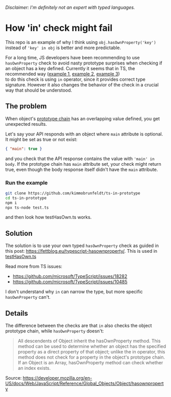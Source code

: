 *Disclaimer: I'm definitely not an expert with typed languages.*

# How 'in' check might fail

This repo is an example of why I think using `obj.hasOwnProperty('key')`
instead of `'key' in obj` is better and more predictable.

For a long time, JS developers have been recommending to use `hasOwnProperty` check
to avoid nasty prototype surprises when checking if an object has a key defined. 
Currently it seems that in TS, the recommended way ([example 1](https://stackoverflow.com/questions/49707327/typescript-check-if-property-in-object-in-typesafe-way), [example 2](https://www.reddit.com/r/typescript/comments/d3mko0/typescript_still_complains_after_hasownproperty/f042nym/), [example 3](https://stackoverflow.com/questions/58960077/how-to-check-if-a-strongly-typed-object-contains-a-given-key-in-typescript-witho))  
to do this check is using `in`
operator, since it provides correct type signature. However it also changes
the behavior of the check in a crucial way that should be understood.

## The problem

When object's [prototype chain](https://medium.com/@chamikakasun/javascript-prototype-and-prototype-chain-explained-fdc2ec17dd04) has an overlapping value
defined, you get unexpected results.

Let's say your API responds with an object where `main` attribute is optional. It might be set as true or not exist:

```json
{ "main": true }
```

and you check that the API response contains the value with `'main' in body`. If the prototype chain has `main` attribute set, your check
might return true, even though the body response itself didn't have the `main` attribute.

### Run the example

```bash
git clone https://github.com/kimmobrunfeldt/ts-in-prototype
cd ts-in-prototype
npm i
npx ts-node test.ts
``` 

and then look how testHasOwn.ts works.



## Solution

The solution is to use your own typed `hasOwnProperty` check as guided in this post: https://fettblog.eu/typescript-hasownproperty/.
This is used in [testHasOwn.ts](testHasOwn.ts)

Read more from TS issues:

* https://github.com/microsoft/TypeScript/issues/18282
* https://github.com/microsoft/TypeScript/issues/10485

I don't understand why `in` can narrow the type, but more specific `hasOwnProperty` can't.

## Details

The difference between the checks are that `in` also checks the object prototype
chain, while `hasOwnProperty` doesn't:

> All descendents of Object inherit the hasOwnProperty method. 
> This method can be used to determine whether an object has the 
> specified property as a direct property of that object; unlike the in 
> operator, this method does not check for a property in the object's prototype 
> chain. If an Object is an Array, hasOwnProperty  method can check whether 
> an index exists.

Source: https://developer.mozilla.org/en-US/docs/Web/JavaScript/Reference/Global_Objects/Object/hasownproperty

